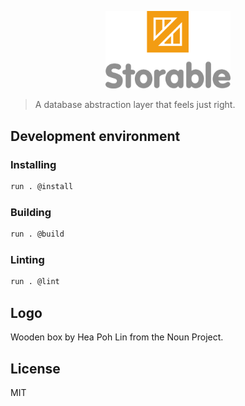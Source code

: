 <p align="center">
	<img src="branding/storable-logo.svg" width="200" alt="Storable — A database abstraction layer that feels just right">
	<br>
</p>

> A database abstraction layer that feels just right.

## Development environment

### Installing

```bash
run . @install
```

### Building

```bash
run . @build
```

### Linting

```bash
run . @lint
```

## Logo

Wooden box by Hea Poh Lin from the Noun Project.

## License

MIT
